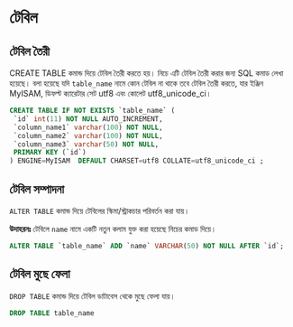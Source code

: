 # টেবিল
## টেবিল তৈরী

CREATE TABLE কমান্ড দিয়ে টেবিল তৈরী করতে হয়। নিচে এটি টেবিল তৈরী করার জন্য SQL কমাড লেখা হয়েছে।
  বলা হয়েছে যদি `table_name` নামে কোন টেবিল না থাকে তবে টেবিল তৈরী করতে, যার ইঞ্জিন MyISAM, ডিফল্ট ক্যারেটার সেট utf8 এবং কোলেট utf8_unicode_ci। 
```sql
CREATE TABLE IF NOT EXISTS `table_name` (
 `id` int(11) NOT NULL AUTO_INCREMENT,
 `column_name1` varchar(100) NOT NULL,
 `column_name2` varchar(100) NOT NULL,
 `column_name3` varchar(50) NOT NULL,
 PRIMARY KEY (`id`)
) ENGINE=MyISAM  DEFAULT CHARSET=utf8 COLLATE=utf8_unicode_ci ;
```


## টেবিল সম্পাদনা

`ALTER TABLE` কমান্ড দিয়ে টেবিলের স্কিমা/স্ট্রাকচার পরিবর্তন করা যায়।

**উদাহরনঃ** টেবিলে `name` নামে একটি নতুন কলাম যুক্ত করা হয়েছে নিচের কমাড দিয়ে।
```sql
ALTER TABLE `table_name` ADD `name` VARCHAR(50) NOT NULL AFTER `id`;
```

## টেবিল মুছে ফেলা

`DROP TABLE` কমান্ড দিয়ে টেবিল ডাটাবেস থেকে মুছে ফেলা যায়।
```sql
DROP TABLE table_name
```
